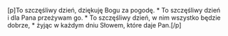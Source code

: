 [p]To szczęśliwy dzień, dziękuję Bogu za pogodę. * To szczęśliwy dzień i dla Pana przeżywam go. * To szczęśliwy dzień, w nim wszystko będzie dobrze, * żyjąc w każdym dniu Słowem, które daje Pan.[/p]